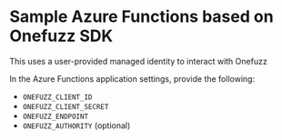 # Sample Azure Functions based on Onefuzz SDK

This uses a user-provided managed identity to interact with Onefuzz

In the Azure Functions application settings, provide the following:

* `ONEFUZZ_CLIENT_ID`
* `ONEFUZZ_CLIENT_SECRET`
* `ONEFUZZ_ENDPOINT`
* `ONEFUZZ_AUTHORITY` (optional)
